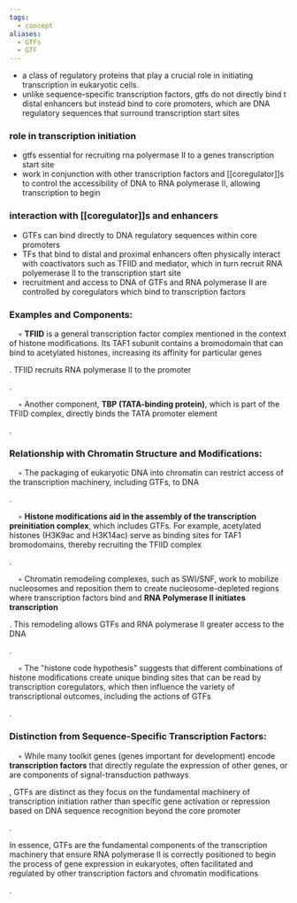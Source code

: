 ```yaml
---
tags:
  - concept
aliases:
  - GTFs
  - GTF
---
```


- a class of regulatory proteins that play a crucial role in initiating transcription in eukaryotic cells. 
- unlike sequence-specific transcription factors, gtfs do not directly bind t distal enhancers but instead bind to core promoters, which are DNA regulatory sequences that surround transcription start sites


### role in transcription initiation
- gtfs essential for recruiting rna polyermase II to a genes transcription start site
- work in conjunction with other transcription factors and [[coregulator]]s to control the accessibility of DNA to RNA polymerase II, allowing transcription to begin

### interaction with [[coregulator]]s and enhancers
- GTFs can bind directly to DNA regulatory sequences within core promoters
- TFs that bind to distal and proximal enhancers often physically interact with coactivators such as TFIID and mediator, which in turn recruit RNA polyemerase II to the transcription start site
- recruitment and access to DNA of GTFs and RNA polymerase II are controlled by coregulators which bind to transcription factors



### **Examples and Components**:

    ◦ **TFIID** is a general transcription factor complex mentioned in the context of histone modifications. Its TAF1 subunit contains a bromodomain that can bind to acetylated histones, increasing its affinity for particular genes

. TFIID recruits RNA polymerase II to the promoter

.

    ◦ Another component, **TBP (TATA-binding protein)**, which is part of the TFIID complex, directly binds the TATA promoter element

.

###  **Relationship with Chromatin Structure and Modifications**:

    ◦ The packaging of eukaryotic DNA into chromatin can restrict access of the transcription machinery, including GTFs, to DNA

.

    ◦ **Histone modifications aid in the assembly of the transcription preinitiation complex**, which includes GTFs. For example, acetylated histones (H3K9ac and H3K14ac) serve as binding sites for TAF1 bromodomains, thereby recruiting the TFIID complex

.

    ◦ Chromatin remodeling complexes, such as SWI/SNF, work to mobilize nucleosomes and reposition them to create nucleosome-depleted regions where transcription factors bind and **RNA Polymerase II initiates transcription**

. This remodeling allows GTFs and RNA polymerase II greater access to the DNA

.

    ◦ The "histone code hypothesis" suggests that different combinations of histone modifications create unique binding sites that can be read by transcription coregulators, which then influence the variety of transcriptional outcomes, including the actions of GTFs

.

### **Distinction from Sequence-Specific Transcription Factors**:

    ◦ While many toolkit genes (genes important for development) encode **transcription factors** that directly regulate the expression of other genes, or are components of signal-transduction pathways

, GTFs are distinct as they focus on the fundamental machinery of transcription initiation rather than specific gene activation or repression based on DNA sequence recognition beyond the core promoter

.






In essence, GTFs are the fundamental components of the transcription machinery that ensure RNA polymerase II is correctly positioned to begin the process of gene expression in eukaryotes, often facilitated and regulated by other transcription factors and chromatin modifications

.